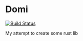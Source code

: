# Domi
[![Build Status](https://travis-ci.org/non-descriptive/domi.svg?branch=master)](https://travis-ci.org/non-descriptive/domi)

My attempt to create some rust lib
